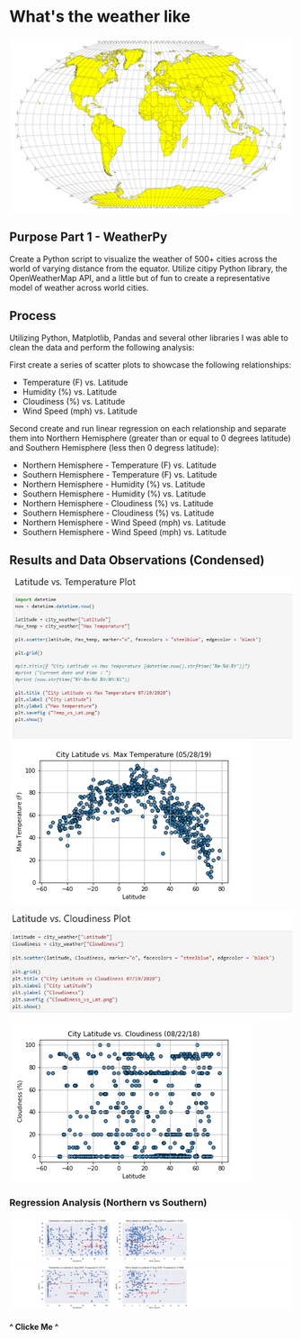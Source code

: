 # What's the weather like

![Screenshot](/Instructions/Screenshots/World.jpg "Screenshot")

## Purpose Part 1 - WeatherPy
Create a Python script to visualize the weather of 500+ cities across the world of varying distance from the equator.  Utilize citipy Python library, the OpenWeatherMap API, and a little but of fun to create a representative model of weather across world cities.

## Process
Utilizing Python, Matplotlib, Pandas and several other libraries I was able to clean the data and perform the following analysis: 

First create a series of scatter plots to showcase the following relationships:

- Temperature (F) vs. Latitude
- Humidity (%) vs. Latitude
- Cloudiness (%) vs. Latitude
- Wind Speed (mph) vs. Latitude

Second create and run linear regression on each relationship and separate them into Northern Hemisphere (greater than or equal to 0 degrees latitude) and Southern Hemisphere (less then 0 degress latitude):

- Northern Hemisphere - Temperature (F) vs. Latitude
- Southern Hemisphere - Temperature (F) vs. Latitude
- Northern Hemisphere - Humidity (%) vs. Latitude
- Southern Hemisphere - Humidity (%) vs. Latitude
- Northern Hemisphere - Cloudiness (%) vs. Latitude
- Southern Hemisphere - Cloudiness (%) vs. Latitude
- Northern Hemisphere - Wind Speed (mph) vs. Latitude
- Southern Hemisphere - Wind Speed (mph) vs. Latitude

## Results and Data Observations (Condensed)
![Screenshot](/Instructions/Screenshots/Fig1a.JPG "Screenshot")
![Screenshot](/Instructions/Screenshots/Fig1.jpg "Screenshot")

![Screenshot](/Instructions/Screenshots/Fig3a.JPG "Screenshot")
![Screenshot](/Instructions/Screenshots/Fig3.jpg "Screenshot")

### Regression Analysis (Northern vs Southern)
![Screenshot](/Instructions/Screenshots/NReg.jpg "Screenshot")
![Screenshot](/Instructions/Screenshots/SReg.jpg "Screenshot")
#### ^ Clicke Me ^


